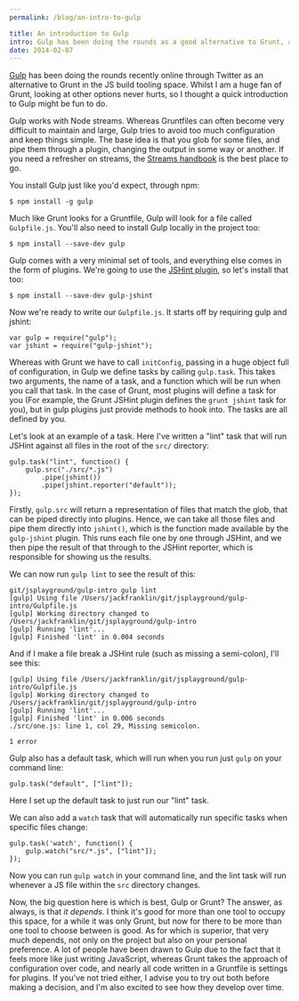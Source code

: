 ```yaml
---
permalink: /blog/an-intro-to-gulp

title: An introduction to Gulp
intro: Gulp has been doing the rounds as a good alternative to Grunt, and this article gives you an introduction to this different approach to tooling.
date: 2014-02-07
---
```


[Gulp](https://github.com/wearefractal/gulp) has been doing the rounds recently online through Twitter as an alternative to Grunt in the JS build tooling space. Whilst I am a huge fan of Grunt, looking at other options never hurts, so I thought a quick introduction to Gulp might be fun to do.

Gulp works with Node streams. Whereas Gruntfiles can often become very difficult to maintain and large, Gulp tries to avoid too much configuration and keep things simple. The base idea is that you glob for some files, and pipe them through a plugin, changing the output in some way or another. If you need a refresher on streams, the [Streams handbook](https://github.com/substack/stream-handbook) is the best place to go.

You install Gulp just like you'd expect, through npm:

    $ npm install -g gulp

Much like Grunt looks for a Gruntfile, Gulp will look for a file called `Gulpfile.js`. You'll also need to install Gulp locally in the project too:

    $ npm install --save-dev gulp

Gulp comes with a very minimal set of tools, and everything else comes in the form of plugins. We're going to use the [JSHint plugin](https://github.com/wearefractal/gulp-jshint), so let's install that too:

    $ npm install --save-dev gulp-jshint

Now we're ready to write our `Gulpfile.js`. It starts off by requiring gulp and jshint:

    var gulp = require("gulp");
    var jshint = require("gulp-jshint");

Whereas with Grunt we have to call `initConfig`, passing in a huge object full of configuration, in Gulp we define tasks by calling `gulp.task`. This takes two arguments, the name of a task, and a function which will be run when you call that task. In the case of Grunt, most plugins will define a task for you (For example, the Grunt JSHint plugin defines the `grunt jshint` task for you), but in gulp plugins just provide methods to hook into. The tasks are all defined by you.

Let's look at an example of a task. Here I've written a "lint" task that will run JSHint against all files in the root of the `src/` directory:

    gulp.task("lint", function() {
        gulp.src("./src/*.js")
            .pipe(jshint())
            .pipe(jshint.reporter("default"));
    });

Firstly, `gulp.src` will return a representation of files that match the glob, that can be piped directly into plugins. Hence, we can take all those files and pipe them directly into `jshint()`, which is the function made available by the `gulp-jshint` plugin. This runs each file one by one through JSHint, and we then pipe the result of that through to the JSHint reporter, which is responsible for showing us the results.

We can now run `gulp lint` to see the result of this:

    git/jsplayground/gulp-intro gulp lint
    [gulp] Using file /Users/jackfranklin/git/jsplayground/gulp-intro/Gulpfile.js
    [gulp] Working directory changed to /Users/jackfranklin/git/jsplayground/gulp-intro
    [gulp] Running 'lint'...
    [gulp] Finished 'lint' in 0.004 seconds

And if I make a file break a JSHint rule (such as missing a semi-colon), I'll see this:

    [gulp] Using file /Users/jackfranklin/git/jsplayground/gulp-intro/Gulpfile.js
    [gulp] Working directory changed to /Users/jackfranklin/git/jsplayground/gulp-intro
    [gulp] Running 'lint'...
    [gulp] Finished 'lint' in 0.006 seconds
    ./src/one.js: line 1, col 29, Missing semicolon.

    1 error

Gulp also has a default task, which will run when you run just `gulp` on your command line:

    gulp.task("default", ["lint"]);

Here I set up the default task to just run our "lint" task.

We can also add a `watch` task that will automatically run specific tasks when specific files change:

    gulp.task('watch', function() {
        gulp.watch("src/*.js", ["lint"]);
    });

Now you can run `gulp watch` in your command line, and the lint task will run whenever a JS file within the `src` directory changes.

Now, the big question here is which is best, Gulp or Grunt? The answer, as always, is that _it depends_. I think it's good for more than one tool to occupy this space, for a while it was only Grunt, but now for there to be more than one tool to choose between is good. As for which is superior, that very much depends, not only on the project but also on your personal preference. A lot of people have been drawn to Gulp due to the fact that it feels more like just writing JavaScript, whereas Grunt takes the approach of configuration over code, and nearly all code written in a Gruntfile is settings for plugins. If you've not tried either, I advise you to try out both before making a decision, and I'm also excited to see how they develop over time.
